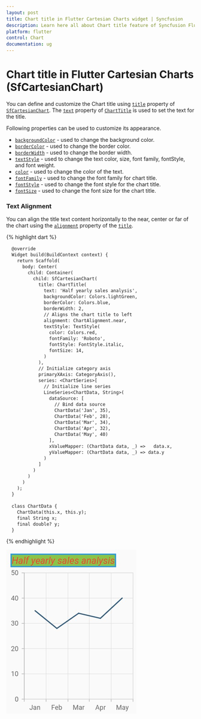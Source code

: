 ```yaml
---
layout: post
title: Chart title in Flutter Cartesian Charts widget | Syncfusion 
description: Learn here all about Chart title feature of Syncfusion Flutter Cartesian Charts (SfCartesianChart) widget and more.
platform: flutter
control: Chart
documentation: ug
---
```


# Chart title in Flutter Cartesian Charts (SfCartesianChart)

You can define and customize the Chart title using [`title`](https://pub.dev/documentation/syncfusion_flutter_charts/latest/charts/SfCartesianChart/title.html) property of [`SfCartesianChart`](https://pub.dev/documentation/syncfusion_flutter_charts/latest/charts/SfCartesianChart-class.html). The [`text`](https://pub.dev/documentation/syncfusion_flutter_charts/latest/charts/ChartTitle/text.html) property of [`ChartTitle`](https://pub.dev/documentation/syncfusion_flutter_charts/latest/charts/ChartTitle-class.html) is used to set the text for the title. 

Following properties can be used to customize its appearance.

* [`backgroundColor`](https://pub.dev/documentation/syncfusion_flutter_charts/latest/charts/ChartTitle/backgroundColor.html) - used to change the background color.
* [`borderColor`](https://pub.dev/documentation/syncfusion_flutter_charts/latest/charts/ChartTitle/borderColor.html) - used to change the border color.
* [`borderWidth`](https://pub.dev/documentation/syncfusion_flutter_charts/latest/charts/ChartTitle/borderWidth.html) - used to change the border width.
* [`textStyle`](https://pub.dev/documentation/syncfusion_flutter_charts/latest/charts/ChartTitle/textStyle.html) - used to change the text color, size, font family, fontStyle, and font weight.
* [`color`](https://pub.dev/documentation/syncfusion_flutter_charts/latest/charts/ChartTitle/textStyle.html) - used to change the color of the text.
* [`fontFamily`](https://pub.dev/documentation/syncfusion_flutter_charts/latest/charts/ChartTitle/textStyle.html) - used to change the font family for chart title. 
* [`fontStyle`](https://pub.dev/documentation/syncfusion_flutter_charts/latest/charts/ChartTitle/textStyle.html) - used to change the font style for the chart title.
* [`fontSize`](https://pub.dev/documentation/syncfusion_flutter_charts/latest/charts/ChartTitle/textStyle.html) - used to change the font size for the chart title.


### Text Alignment

You can align the title text content horizontally to the near, center or far of the chart using the [`alignment`](https://pub.dev/documentation/syncfusion_flutter_charts/latest/charts/ChartTitle/alignment.html) property of the [`title`](https://pub.dev/documentation/syncfusion_flutter_charts/latest/charts/SfCartesianChart/title.html).

{% highlight dart %} 

      @override
      Widget build(BuildContext context) {
        return Scaffold(
          body: Center(
            child: Container(
              child: SfCartesianChart(
                title: ChartTitle(
                  text: 'Half yearly sales analysis',
                  backgroundColor: Colors.lightGreen,
                  borderColor: Colors.blue,
                  borderWidth: 2,
                  // Aligns the chart title to left
                  alignment: ChartAlignment.near,
                  textStyle: TextStyle(
                    color: Colors.red,
                    fontFamily: 'Roboto',
                    fontStyle: FontStyle.italic,
                    fontSize: 14,
                  )
                ),
                // Initialize category axis
                primaryXAxis: CategoryAxis(),
                series: <ChartSeries>[
                  // Initialize line series
                  LineSeries<ChartData, String>(
                    dataSource: [
                      // Bind data source
                      ChartData('Jan', 35),
                      ChartData('Feb', 28),
                      ChartData('Mar', 34),
                      ChartData('Apr', 32),
                      ChartData('May', 40)
                    ],
                    xValueMapper: (ChartData data, _) =>   data.x,
                    yValueMapper: (ChartData data, _) => data.y
                  )
                ]
              )
            )
          )
        );
      }

      class ChartData {
        ChartData(this.x, this.y);
        final String x;
        final double? y;
      }

{% endhighlight %}

![Chart title](images/chart-title/chart_title.jpg)
